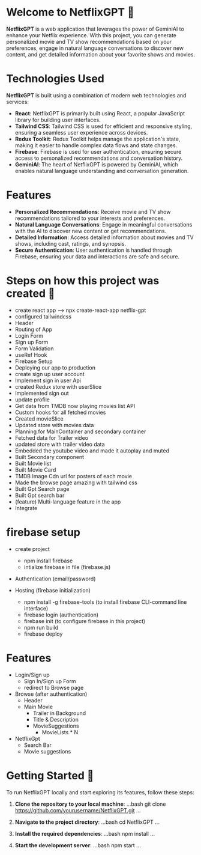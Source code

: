 # Welcome to NetflixGPT 👋
**NetflixGPT** is a web application that leverages the power of GeminiAI to enhance your Netflix experience. With this project, you can generate personalized movie and TV show recommendations based on your preferences, engage in natural language conversations to discover new content, and get detailed information about your favorite shows and movies.

# Technologies Used
**NetflixGPT** is built using a combination of modern web technologies and services:

- **React**: NetflixGPT is primarily built using React, a popular JavaScript library for building user interfaces.
- **Tailwind CSS**: Tailwind CSS is used for efficient and responsive styling, ensuring a seamless user experience across devices.
- **Redux Toolkit**: Redux Toolkit helps manage the application's state, making it easier to handle complex data flows and state changes.
- **Firebase**: Firebase is used for user authentication, ensuring secure access to personalized recommendations and conversation history.
- **GeminiAI**: The heart of NetflixGPT is powered by GeminiAI, which enables natural language understanding and conversation generation.

# Features
- **Personalized Recommendations**: Receive movie and TV show recommendations tailored to your interests and preferences.
- **Natural Language Conversations**: Engage in meaningful conversations with the AI to discover new content or get recommendations.
- **Detailed Information**: Access detailed information about movies and TV shows, including cast, ratings, and synopsis.
- **Secure Authentication**: User authentication is handled through Firebase, ensuring your data and interactions are safe and secure.


# Steps on how this project was created 🌠
- create react app --> npx create-react-app netflix-gpt
- configured tailwindcss
- Header
- Routing of App
- Login Form
- Sign up Form
- Form Validation
- useRef Hook
- Firebase Setup
- Deploying our app to production
- create sign up user account
- Implement sign in user Api
- created Redux store with userSlice
- Implemented sign out
- update profile
- Get data from TMDB now playing movies list API
- Custom hooks for all fetched movies
- Created movieSlice
- Updated store with movies data
- Planning for MainContainer and secondary container
- Fetched data for Trailer video
- updated store with trailer video data
- Embedded the youtube video and made it autoplay and muted
- Built Secondary component
- Built Movie list
- Built Movie Card
- TMDB Image Cdn url for posters of each movie
- Made the browse page amazing with tailwind css
- Built Gpt Search page
- Built Gpt search bar
- (feature) Multi-language feature in the app
- Integrate

# firebase setup

- create project
  - npm install firebase
  - intialize firebase in file (firebase.js)
- Authentication (email/password)

- Hosting (firebase initialization)
  - npm install -g firebase-tools (to install firebase CLI-command line interface)
  - firebase login (authentication)
  - firebase init (to configure firebase in this project)
  - npm run build
  - firebase deploy

# Features

- Login/Sign up
  - Sign In/Sign up Form
  - redirect to Browse page
- Browse (after authentication)
  - Header
  - Main Movie
    - Trailer in Background
    - Title & Description
    - MovieSuggestions
      - MovieLists \* N
- NetflixGpt
  - Search Bar
  - Movie suggestions

# Getting Started 🌟
To run NetflixGPT locally and start exploring its features, follow these steps:

1. **Clone the repository to your local machine**:
...bash
git clone https://github.com/yourusername/NetflixGPT.git
...

2. **Navigate to the project directory**:
...bash
cd NetflixGPT
...

3. **Install the required dependencies**:
...bash
npm install
...

4. **Start the development server**:
...bash
npm start
...
